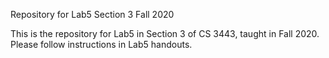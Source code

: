 

Repository for Lab5 Section 3 Fall 2020

This is the repository for Lab5 in Section 3 of CS 3443, taught in Fall 2020. Please follow instructions in Lab5 handouts.
